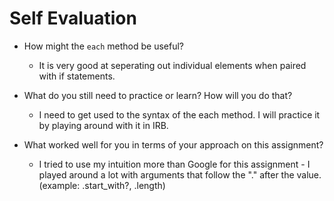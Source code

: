 # Self Evaluation

- How might the `each` method be useful?

   - It is very good at seperating out individual elements when paired with if statements.

- What do you still need to practice or learn? How will you do that?

   - I need to get used to the syntax of the each method. I will practice it by playing around with it in IRB.

- What worked well for you in terms of your approach on this assignment?

   - I tried to use my intuition more than Google for this assignment - I played around a lot with arguments that follow the "." after the value. (example: .start_with?, .length)